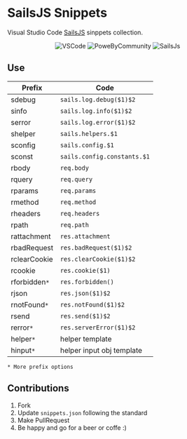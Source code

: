 # SailsJS Snippets

Visual Studio Code [SailsJS](https://sailsjs.com) sinppets collection.

<div align="center">

![VSCode](https://img.shields.io/badge/VS_code-snippets-blue.svg?longCache=true&style=for-the-badge&logo=visual-studio-code)
![PoweByCommunity](https://img.shields.io/badge/power_by-community-green.svg?longCache=true&style=for-the-badge)
![SailsJs](https://img.shields.io/badge/Framework-SailsJs-blue.svg?longCache=true&style=for-the-badge)
</div>

## Use

|Prefix       |Code                       |
|---          |---                        |
|sdebug       |`sails.log.debug($1)$2`    |
|sinfo        |`sails.log.info($1)$2`     |
|serror       |`sails.log.error($1)$2`    |
|shelper      |`sails.helpers.$1`         |
|sconfig      |`sails.config.$1`          |
|sconst       |`sails.config.constants.$1`|
|rbody        |`req.body`                 |
|rquery       |`req.query`                |
|rparams      |`req.params`               |
|rmethod      |`req.method`               |
|rheaders     |`req.headers`              |
|rpath        |`req.path`                 |
|rattachment  |`res.attachment`           |
|rbadRequest  |`res.badRequest($1)$2`     |
|rclearCookie |`res.clearCookie($1)$2`    |
|rcookie      |`res.cookie($1)`           |
|rforbidden`*`|`res.forbidden()`          |
|rjson        |`res.json($1)$2`           |
|rnotFound`*` |`res.notFound($1)$2`       |
|rsend        |`res.send($1)$2`           |
|rerror`*`    |`res.serverError($1)$2`    |
|helper`*`    |helper template            |
|hinput`*`    |helper input obj template  |

`* More prefix options`

## Contributions

1. Fork
2. Update `snippets.json` following the standard
3. Make PullRequest
4. Be happy and go for a beer or coffe :)
